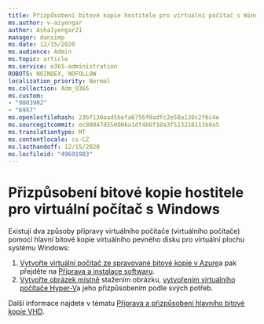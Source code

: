 ```yaml
---
title: Přizpůsobení bitové kopie hostitele pro virtuální počítač s Windows
ms.author: v-aiyengar
author: AshaIyengar21
manager: dansimp
ms.date: 12/15/2020
ms.audience: Admin
ms.topic: article
ms.service: o365-administration
ROBOTS: NOINDEX, NOFOLLOW
localization_priority: Normal
ms.collection: Adm_O365
ms.custom:
- "9003902"
- "6957"
ms.openlocfilehash: 23bf130aad5bafa6756f0adfc2e58a130c2f6c4e
ms.sourcegitcommit: ec88047d550006a1df4b6f10a3f513218113b9a5
ms.translationtype: MT
ms.contentlocale: cs-CZ
ms.lasthandoff: 12/15/2020
ms.locfileid: "49691983"
---
```

# <a name="customize-a-session-host-image-for-windows-virtual-desktop"></a>Přizpůsobení bitové kopie hostitele pro virtuální počítač s Windows

Existují dva způsoby přípravy virtuálního počítače (virtuálního počítače) pomocí hlavní bitové kopie virtuálního pevného disku pro virtuální plochu systému Windows:

1. [Vytvořte virtuální počítač ze spravované bitové kopie v Azure](https://go.microsoft.com/fwlink/?linkid=2127906)a pak přejděte na [Příprava a instalace softwaru](https://go.microsoft.com/fwlink/?linkid=2128064).
1. [Vytvořte obrázek místně](https://go.microsoft.com/fwlink/?linkid=2128065) stažením obrázku, [vytvořením virtuálního počítače Hyper-V](https://go.microsoft.com/fwlink/?linkid=2127907)a jeho přizpůsobením podle svých potřeb.

Další informace najdete v tématu [Příprava a přizpůsobení hlavního bitové kopie VHD](https://go.microsoft.com/fwlink/?linkid=2127838).